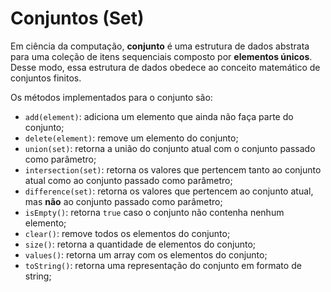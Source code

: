 # Conjuntos (Set)
Em ciência da computação, **conjunto** é uma estrutura de dados abstrata para uma coleção de itens sequenciais composto por **elementos únicos**. Desse modo, essa estrutura de dados obedece ao conceito matemático de conjuntos finitos.

Os métodos implementados para o conjunto são:
- `add(element)`: adiciona um elemento que ainda não faça parte do conjunto;
- `delete(element)`: remove um elemento do conjunto;
- `union(set)`: retorna a união do conjunto atual com o conjunto passado como parâmetro;
- `intersection(set)`: retorna os valores que pertencem tanto ao conjunto atual como ao conjunto passado como parâmetro; 
- `difference(set)`: retorna os valores que pertencem ao conjunto atual, mas **não** ao conjunto passado como parâmetro; 
- `isEmpty()`: retorna `true` caso o conjunto não contenha nenhum elemento;  
- `clear()`: remove todos os elementos do conjunto;
- `size()`: retorna a quantidade de elementos do conjunto; 
- `values()`: retorna um array com os elementos do conjunto; 
- `toString()`: retorna uma representação do conjunto em formato de string;